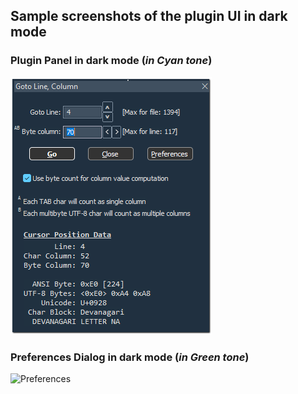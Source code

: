 ## Sample screenshots of the plugin UI in dark mode

### Plugin Panel in dark mode (_in Cyan tone_)
![GotoLineCol Panel](https://raw.githubusercontent.com/shriprem/Goto-Line-Col-NPP-Plugin/master/images/PanelBytePos_dm.png)

### Preferences Dialog in dark mode (_in Green tone_)
![Preferences](https://raw.githubusercontent.com/shriprem/Goto-Line-Col-NPP-Plugin/master/images/Preferences_dm.png)

